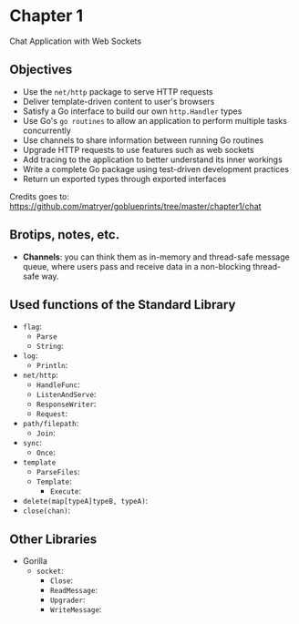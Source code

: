 # Chapter 1

Chat Application with Web Sockets

## Objectives

* Use the `net/http` package to serve HTTP requests
* Deliver template-driven content to user's browsers
* Satisfy a Go interface to build our own `http.Handler` types
* Use Go's `go routines` to allow an application to perform multiple tasks concurrently
* Use channels to share information between running Go routines
* Upgrade HTTP requests to use features such as web sockets
* Add tracing to the application to better understand its inner workings
* Write a complete Go package using test-driven development practices
* Return un exported types through exported interfaces

Credits goes to: https://github.com/matryer/goblueprints/tree/master/chapter1/chat

## Brotips, notes, etc.

* __Channels__: you can think them as in-memory and thread-safe message queue, where users pass and receive data  in a non-blocking thread-safe way.

## Used functions of the Standard Library
* `flag`:
  * `Parse`
  * `String`:
* `log`:
  * `Println`:
* `net/http`:
  * `HandleFunc`:
  * `ListenAndServe`:
  * `ResponseWriter`:
  * `Request`:
* `path/filepath`:
  * `Join`:
* `sync`:
  * `Once`:
* `template`
  * `ParseFiles`:
  * `Template`:
    * `Execute`:
* `delete(map[typeA]typeB, typeA)`:
* `close(chan)`:


## Other Libraries

* Gorilla
  * `socket`:
    * `Close`:
    * `ReadMessage`:
    * `Upgrader`:
    * `WriteMessage`:
